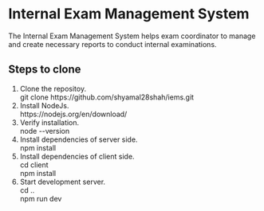# Internal Exam Management System

The Internal Exam Management System helps exam coordinator to manage and create necessary reports to conduct internal examinations.

## Steps to clone

<ol>
  <li>Clone the repositoy.</li>
    git clone https://github.com/shyamal28shah/iems.git
  <li>Install NodeJs.</li>
    https://nodejs.org/en/download/
  <li>Verify installation.</li>
    node --version
  <li>Install dependencies of server side.</li> 
    npm install
  <li>Install dependencies of client side.</li> 
    cd client<br />
    npm install
  <li>Start development server.</li>
    cd .. <br />
    npm run dev
</ol
